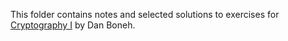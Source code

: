 This folder contains notes and selected solutions to exercises for
[Cryptography I](https://www.coursera.org/learn/crypto) by Dan Boneh.

